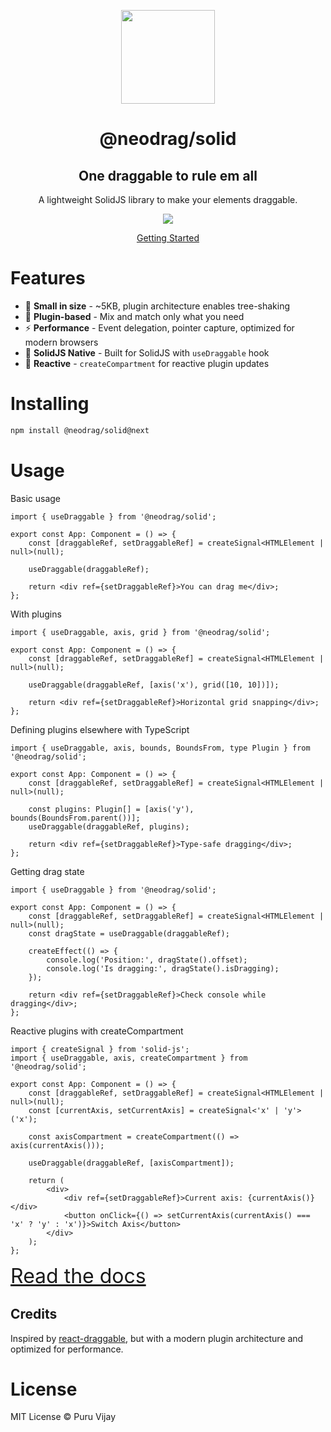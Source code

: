 <p align="center">
<a href="https://www.neodrag.dev"><img src="https://www.neodrag.dev/logo.svg" height="150" /></a>
</p>

<h1 align="center">
@neodrag/solid
</h1>

<h2 align="center">
One draggable to rule em all
</h2>

<p align="center">A lightweight SolidJS library to make your elements draggable.</p>

<p align="center">
  <a href="https://www.npmjs.com/package/@neodrag/solid"><img src="https://img.shields.io/npm/v/@neodrag/solid?color=e63900&label="></a>
<p>

<p align="center"><a href="https://www.neodrag.dev/docs/solid">Getting Started</a></p>

# Features

- 🤏 **Small in size** - ~5KB, plugin architecture enables tree-shaking
- 🧩 **Plugin-based** - Mix and match only what you need
- ⚡ **Performance** - Event delegation, pointer capture, optimized for modern browsers
- 🎯 **SolidJS Native** - Built for SolidJS with `useDraggable` hook
- 🔄 **Reactive** - `createCompartment` for reactive plugin updates

# Installing

```bash
npm install @neodrag/solid@next
```

# Usage

Basic usage

```tsx
import { useDraggable } from '@neodrag/solid';

export const App: Component = () => {
	const [draggableRef, setDraggableRef] = createSignal<HTMLElement | null>(null);

	useDraggable(draggableRef);

	return <div ref={setDraggableRef}>You can drag me</div>;
};
```

With plugins

```tsx
import { useDraggable, axis, grid } from '@neodrag/solid';

export const App: Component = () => {
	const [draggableRef, setDraggableRef] = createSignal<HTMLElement | null>(null);

	useDraggable(draggableRef, [axis('x'), grid([10, 10])]);

	return <div ref={setDraggableRef}>Horizontal grid snapping</div>;
};
```

Defining plugins elsewhere with TypeScript

```tsx
import { useDraggable, axis, bounds, BoundsFrom, type Plugin } from '@neodrag/solid';

export const App: Component = () => {
	const [draggableRef, setDraggableRef] = createSignal<HTMLElement | null>(null);

	const plugins: Plugin[] = [axis('y'), bounds(BoundsFrom.parent())];
	useDraggable(draggableRef, plugins);

	return <div ref={setDraggableRef}>Type-safe dragging</div>;
};
```

Getting drag state

```tsx
import { useDraggable } from '@neodrag/solid';

export const App: Component = () => {
	const [draggableRef, setDraggableRef] = createSignal<HTMLElement | null>(null);
	const dragState = useDraggable(draggableRef);

	createEffect(() => {
		console.log('Position:', dragState().offset);
		console.log('Is dragging:', dragState().isDragging);
	});

	return <div ref={setDraggableRef}>Check console while dragging</div>;
};
```

Reactive plugins with createCompartment

```tsx
import { createSignal } from 'solid-js';
import { useDraggable, axis, createCompartment } from '@neodrag/solid';

export const App: Component = () => {
	const [draggableRef, setDraggableRef] = createSignal<HTMLElement | null>(null);
	const [currentAxis, setCurrentAxis] = createSignal<'x' | 'y'>('x');

	const axisCompartment = createCompartment(() => axis(currentAxis()));

	useDraggable(draggableRef, [axisCompartment]);

	return (
		<div>
			<div ref={setDraggableRef}>Current axis: {currentAxis()}</div>
			<button onClick={() => setCurrentAxis(currentAxis() === 'x' ? 'y' : 'x')}>Switch Axis</button>
		</div>
	);
};
```

<a href="https://www.neodrag.dev/docs/solid" style="font-size: 2rem">Read the docs</a>

## Credits

Inspired by [react-draggable](https://github.com/react-grid-layout/react-draggable), but with a modern plugin architecture and optimized for performance.

# License

MIT License © Puru Vijay
